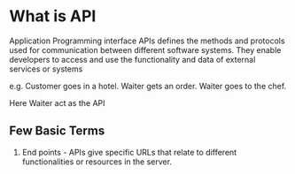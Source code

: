 # What is API
Application Programming interface
APIs defines the methods and protocols used for communication between different software systems. They enable developers to access and use the functionality and data of external services or systems

e.g. 
Customer goes in a hotel. Waiter gets an order. Waiter goes to the chef.

Here Waiter act as the API

## Few Basic Terms
1. End points - APIs give specific URLs that relate to different functionalities or resources in the server.
